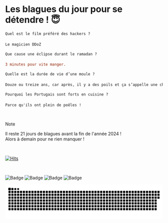 
<h1>Les blagues du jour pour se détendre ! 😇</h1>

```diff
Quel est le film préféré des hackers ?

Le magicien DDoZ
```

```diff
Que cause une éclipse durant le ramadan ?

3 minutes pour vite manger.
```

```diff
Quelle est la durée de vie d’une moule ?

Douze ou treize ans, car après, il y a des poils et ça s’appelle une chatte.
```

```diff
Pourquoi les Portugais sont forts en cuisine ?

Parce qu'ils ont plein de poêles !
```

<br/>

> [!NOTE]
> Il reste 21 jours de blagues avant la fin de l'année 2024 ! <br/>
> Alors à demain pour ne rien manquer !

<br/>


[![Hits](https://hits.seeyoufarm.com/api/count/incr/badge.svg?url=https%3A%2F%2Fgithub.com%2FClems02%2Fhit-counter&count_bg=%23003E80&title_bg=%235C9FE1&icon=powershell.svg&icon_color=%23FFFFFF&title=Visite&edge_flat=false)](https://hits.seeyoufarm.com)


<br/>


![Badge](https://img.shields.io/badge/Last%20updated%20on-white?style=for-the-badge&logo=clockify)   ![Badge](https://img.shields.io/badge/11/12-white?style=for-the-badge) ![Badge](https://img.shields.io/badge/at-white?style=for-the-badge) ![Badge](https://img.shields.io/badge/03:12-white?style=for-the-badge)


<p align="center">
 <img width="1000" src="assets/github-snake.svg" alt="snake"/>
</p>
